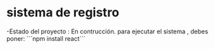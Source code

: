 <h1>sistema de registro</h1>
-Estado del proyecto : En contrucción.
para ejecutar el sistema , debes poner:
´´´npm install react´´´
